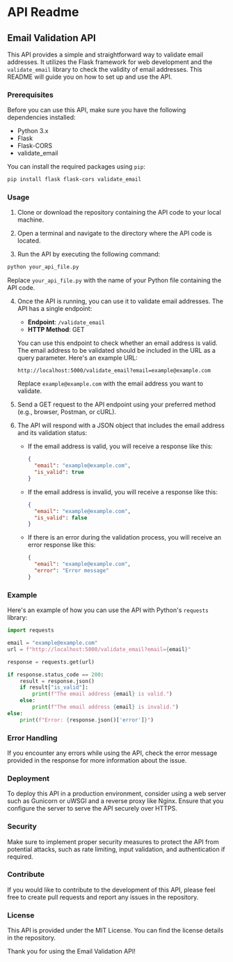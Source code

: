 # API Readme

## Email Validation API

This API provides a simple and straightforward way to validate email addresses. It utilizes the Flask framework for web development and the `validate_email` library to check the validity of email addresses. This README will guide you on how to set up and use the API.

### Prerequisites

Before you can use this API, make sure you have the following dependencies installed:

- Python 3.x
- Flask
- Flask-CORS
- validate_email

You can install the required packages using `pip`:

```bash
pip install flask flask-cors validate_email
```

### Usage

1. Clone or download the repository containing the API code to your local machine.

2. Open a terminal and navigate to the directory where the API code is located.

3. Run the API by executing the following command:

```bash
python your_api_file.py
```

Replace `your_api_file.py` with the name of your Python file containing the API code.

4. Once the API is running, you can use it to validate email addresses. The API has a single endpoint:

   - **Endpoint**: `/validate_email`
   - **HTTP Method**: GET

   You can use this endpoint to check whether an email address is valid. The email address to be validated should be included in the URL as a query parameter. Here's an example URL:

   ```
   http://localhost:5000/validate_email?email=example@example.com
   ```

   Replace `example@example.com` with the email address you want to validate.

5. Send a GET request to the API endpoint using your preferred method (e.g., browser, Postman, or cURL).

6. The API will respond with a JSON object that includes the email address and its validation status:

   - If the email address is valid, you will receive a response like this:

     ```json
     {
       "email": "example@example.com",
       "is_valid": true
     }
     ```

   - If the email address is invalid, you will receive a response like this:

     ```json
     {
       "email": "example@example.com",
       "is_valid": false
     }
     ```

   - If there is an error during the validation process, you will receive an error response like this:

     ```json
     {
       "email": "example@example.com",
       "error": "Error message"
     }
     ```

### Example

Here's an example of how you can use the API with Python's `requests` library:

```python
import requests

email = "example@example.com"
url = f"http://localhost:5000/validate_email?email={email}"

response = requests.get(url)

if response.status_code == 200:
    result = response.json()
    if result["is_valid"]:
        print(f"The email address {email} is valid.")
    else:
        print(f"The email address {email} is invalid.")
else:
    print(f"Error: {response.json()['error']}")
```

### Error Handling

If you encounter any errors while using the API, check the error message provided in the response for more information about the issue.

### Deployment

To deploy this API in a production environment, consider using a web server such as Gunicorn or uWSGI and a reverse proxy like Nginx. Ensure that you configure the server to serve the API securely over HTTPS.

### Security

Make sure to implement proper security measures to protect the API from potential attacks, such as rate limiting, input validation, and authentication if required.

### Contribute

If you would like to contribute to the development of this API, please feel free to create pull requests and report any issues in the repository.

### License

This API is provided under the MIT License. You can find the license details in the repository.

Thank you for using the Email Validation API!